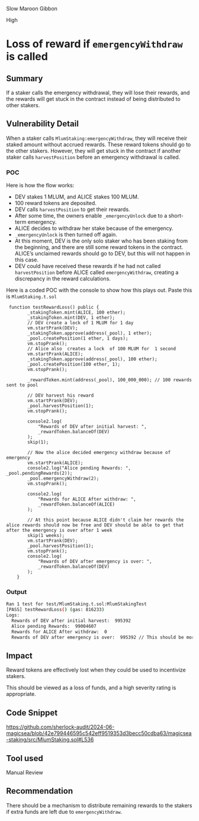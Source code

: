 Slow Maroon Gibbon

High

# Loss of reward if `emergencyWithdraw` is called

## Summary
If a staker calls the emergency withdrawal, they will lose their rewards, and the rewards will get stuck in the contract instead of being distributed to other stakers.

## Vulnerability Detail
When a staker calls `MlumStaking:emergencyWithdraw`, they will receive their staked amount without accrued rewards. These reward tokens should go to the other stakers. However, they will get stuck in the contract if another staker calls `harvestPosition` before an emergency withdrawal is called.

### POC

Here is how the flow works:

- DEV stakes 1 MLUM, and ALICE stakes 100 MLUM.
- 100 reward tokens are deposited.
- DEV calls `harvestPosition` to get their rewards.
- After some time, the owners enable `_emergencyUnlock` due to a short-term emergency.
- ALICE decides to withdraw her stake because of the emergency.
- `_emergencyUnlock` is then turned off again.
- At this moment, DEV is the only solo staker who has been staking from the beginning, and there are still some reward tokens in the contract. ALICE’s unclaimed rewards should go to DEV, but this will not happen in this case.
- DEV could have received these rewards if he had not called `harvestPosition` before ALICE called `emergencyWithdraw`, creating a discrepancy in the reward calculations.

Here is a coded POC with the console to show how this plays out. 
Paste this is `MlumStaking.t.sol`

```solidity
 function testRewardLoss() public {
        _stakingToken.mint(ALICE, 100 ether);
        _stakingToken.mint(DEV, 1 ether);
        // DEV create a lock of 1 MLUM for 1 day
        vm.startPrank(DEV);
        _stakingToken.approve(address(_pool), 1 ether);
        _pool.createPosition(1 ether, 1 days);
        vm.stopPrank();
        // Alice also  creates a lock  of 100 MLUM for  1 second
        vm.startPrank(ALICE);
        _stakingToken.approve(address(_pool), 100 ether);
        _pool.createPosition(100 ether, 1);
        vm.stopPrank();

        _rewardToken.mint(address(_pool), 100_000_000); // 100 rewards sent to pool

        // DEV harvest his reward
        vm.startPrank(DEV);
        _pool.harvestPosition(1);
        vm.stopPrank();

        console2.log(
            "Rewards of DEV after initial harvest: ",
            _rewardToken.balanceOf(DEV)
        );
        skip(1);

        // Now the alice decided emergency withdraw because of emergency
        vm.startPrank(ALICE);
        console2.log("Alice pending Rewards: ", _pool.pendingRewards(2));
        _pool.emergencyWithdraw(2);
        vm.stopPrank();

        console2.log(
            "Rewards for ALICE After withdraw: ",
            _rewardToken.balanceOf(ALICE)
        );

        // At this point because ALICE didn't claim her rewards the alice rewards should now be free and DEV should be able to get that after the emergency is over after 1 week
        skip(1 weeks);
        vm.startPrank(DEV);
        _pool.harvestPosition(1);
        vm.stopPrank();
        console2.log(
            "Rewards of DEV after emergency is over: ",
            _rewardToken.balanceOf(DEV)
        );
    }
```

### Output 
```bash
Ran 1 test for test/MlumStaking.t.sol:MlumStakingTest
[PASS] testRewardLoss() (gas: 816233)
Logs:
  Rewards of DEV after initial harvest:  995392
  Alice pending Rewards:  99004607
  Rewards for ALICE After withdraw:  0
  Rewards of DEV after emergency is over:  995392 // This should be more
```
## Impact
Reward tokens are effectively lost when they could be used to incentivize stakers.

This should be viewed as a loss of funds, and a high severity rating is appropriate.

## Code Snippet
https://github.com/sherlock-audit/2024-06-magicsea/blob/42e799446595c542eff9519353d3becc50cdba63/magicsea-staking/src/MlumStaking.sol#L536
## Tool used

Manual Review

## Recommendation
There should be a mechanism to distribute remaining rewards to the stakers if extra funds are left due to `emergencyWithdraw`.
